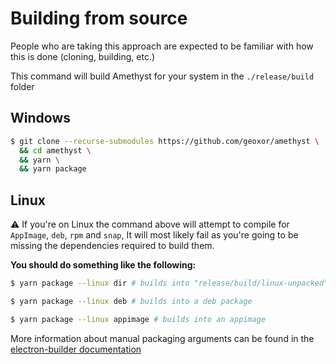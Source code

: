 # Building from source
People who are taking this approach are expected to be familiar with how this is done (cloning, building, etc.)

This command will build Amethyst for your system in the `./release/build` folder

## Windows
```sh
$ git clone --recurse-submodules https://github.com/geoxor/amethyst \
  && cd amethyst \
  && yarn \
  && yarn package 
```

## Linux
⚠️ If you're on Linux the command above will attempt to compile for 
`AppImage`, `deb`, `rpm` and `snap`, It will most likely fail as you're going to be missing the
dependencies required to build them.

**You should do something like the following:**

```sh
$ yarn package --linux dir # builds into "release/build/linux-unpacked"
```

```sh
$ yarn package --linux deb # builds into a deb package
```

```sh
$ yarn package --linux appimage # builds into an appimage
```


More information about manual packaging arguments can be found in the [electron-builder documentation](https://www.electron.build/configuration/linux.html)

